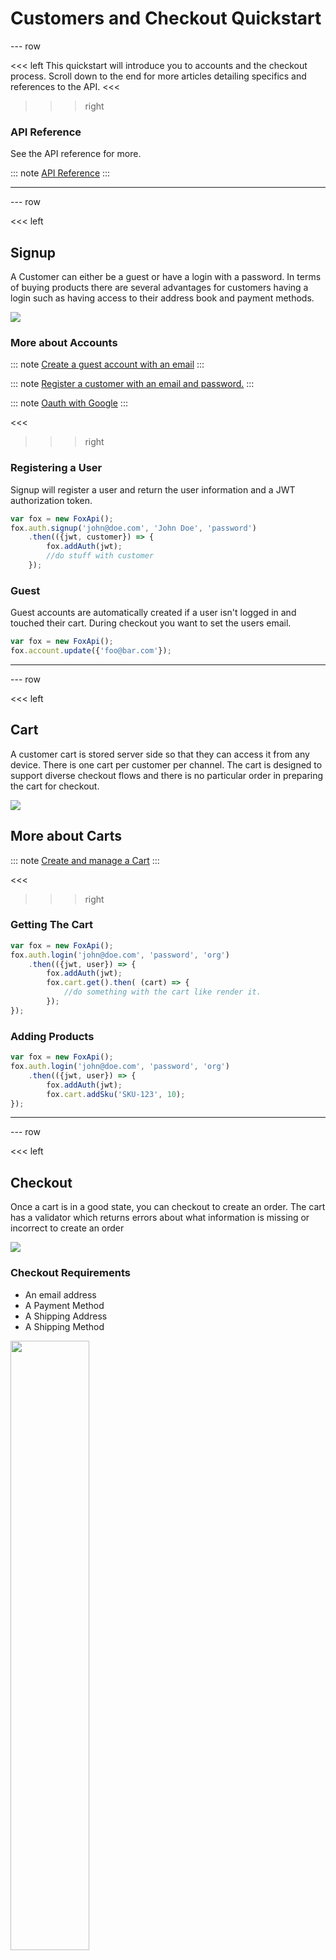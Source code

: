 # Customers and Checkout Quickstart
--- row

<<< left
This quickstart will introduce you to accounts and the checkout process.
Scroll down to the end for more articles detailing specifics and references to the API.
<<<

>>> right

### API Reference
See the API reference for more.

::: note
[API Reference](api/index.html)
:::

>>>

---

--- row

<<< left
## Signup
A Customer can either be a guest or have a login with a password. In terms of buying
products there are several advantages for customers having a login such as having access
to their address book and payment methods.

<img class='eimg' src="data/login.png"/>

### More about Accounts
::: note
[Create a guest account with an email](guest.html)
:::

::: note
[Register a customer with an email and password.](account.html)
:::

::: note
[Oauth with Google](google.html)
:::

<<<

>>> right

### Registering a User

Signup will register a user and return the user information and a JWT authorization token.

``` javascript
var fox = new FoxApi();
fox.auth.signup('john@doe.com', 'John Doe', 'password')
    .then(({jwt, customer}) => {
        fox.addAuth(jwt);
        //do stuff with customer
    });
```

### Guest

Guest accounts are automatically created if a user isn't logged in and touched
their cart. During checkout you want to set the users email.

``` javascript
var fox = new FoxApi();
fox.account.update({'foo@bar.com'});
```

>>>

---

--- row

<<< left
## Cart

A customer cart is stored server side so that they can access it from any device.
There is one cart per customer per channel. The cart is designed to support diverse
checkout flows and there is no particular order in preparing the cart for checkout.

<img class='eimg' src="data/cart.png"/>

## More about Carts
::: note
[Create and manage a Cart](carts.html)
:::

<<<

>>> right

### Getting The Cart
``` javascript
var fox = new FoxApi();
fox.auth.login('john@doe.com', 'password', 'org')
    .then(({jwt, user}) => {
        fox.addAuth(jwt);
        fox.cart.get().then( (cart) => {
            //do something with the cart like render it.
        });
});
```

### Adding Products
``` javascript
var fox = new FoxApi();
fox.auth.login('john@doe.com', 'password', 'org')
    .then(({jwt, user}) => {
        fox.addAuth(jwt);
        fox.cart.addSku('SKU-123', 10);
});
```

>>>

---

--- row

<<< left
## Checkout

Once a cart is in a good state, you can checkout to create an order.
The cart has a validator which returns errors about what information is missing
or incorrect to create an order

<img class='eimg' src="data/checkout.png"/>

### Checkout Requirements
  - An email address
  - A Payment Method
  - A Shipping Address
  - A Shipping Method

<img class='eimg' src="data/cartvalidation.png" style='width:50%;'/>

::: note
These items can be provided in any order which allows diverse checkout flows.
:::

### More about Checkout
::: note
[Checkout and Error Handling](checkout.html)
:::

<<<

>>> right

### Adding a New Shipping Address
``` javascript
var fox = new FoxApi();
fox.auth.login('john@doe.com', 'password', 'org')
    .then(({jwt, user}) => {
        fox.addAuth(jwt);

        var address = {
            name: "John Doe",
            address1: "325 W Richmor",
            address2: "",
            city: "Seattle",
            phoneNumber: "6666666666",
            zip: 98109,
            regionId: regions["WA"],
            isDefault: false,
            country: 'United States'
        };

        fox.addresses.add(address).then((newAddress) => {
            fox.cart.setShippingAddressById(newAddress.id);
        });
    });
```

### Adding a Credit Card
``` javascript
var fox = new FoxApi();
fox.auth.login('john@doe.com', 'password', 'org')
    .then(({jwt, user}) => {
        fox.addAuth(jwt);

        var stripe = Stripe('pk_test_6pRNASCoBOKtIshFeQd4XMUh');
        stripe.tokens.create({
                card: {
                "name": "John Doe",
                "number": '4242424242424242',
                "exp_month": 12,
                "exp_year": 2018,
                "cvc": '123'
                }
        }).then((token) => {;
            fox.creditCards.createCardFromStripeToken(token, address)
                .then((card) => {;
                    fox.cart.addCreditCard(card.id);
                });
        });

    });
```

### Completing Checkout
``` javascript
var fox = new FoxApi();
fox.auth.login('john@doe.com', 'password', 'org')
    .then(({jwt, user}) => {
        fox.addAuth(jwt);
        fox.cart.checkout().then((order) => {
            //Show customer order number and summary
        });
    });
```

>>>

---

--- row

<<< left
## Addresses
Accounts can have an address book which can have any number of addresses.
These addresses can be used for billing and shipping information. Setting a
default address is required for single click checkout.

<img class='eimg' src="data/addresses.png"/>

### More Address Books
::: note
[Managing the Address Book](address.html)
:::
<<<

>>> right

### Getting Addresses

``` javascript
var fox = new FoxApi();
fox.auth.login('john@doe.com', 'password', 'org')
    .then(({jwt, user}) => {
        fox.addAuth(jwt);
        fox.addresses.list().then( (addresses) => {
            //do something with addresses such as choosing one during checkout.
        });
});
```

>>>

---

--- row

<<< left
## Wallet
Accounts can also have a wallet which stores the customers credit card information.
Setting a default credit card is required for single click checkout.

<img class='eimg' src="data/wallet.png"/>

### More about Wallets
::: note
- [Managing the Wallet](wallet.html)
:::
<<<

>>> right
### Fetching Cards

``` javascript
var fox = new FoxApi();
fox.auth.login('john@doe.com', 'password', 'org')
    .then(({jwt, user}) => {
        fox.addAuth(jwt);
        fox.creditCards.list().then( (cards) => {
            //do something with cards set as picking one during checkout.
        });
});
```
>>>

---

--- row

